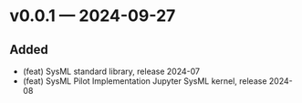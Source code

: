
<a id='changelog-0.0.1'></a>
# v0.0.1 — 2024-09-27

## Added

- (feat) SysML standard library, release 2024-07
- (feat) SysML Pilot Implementation Jupyter SysML kernel, release 2024-08
